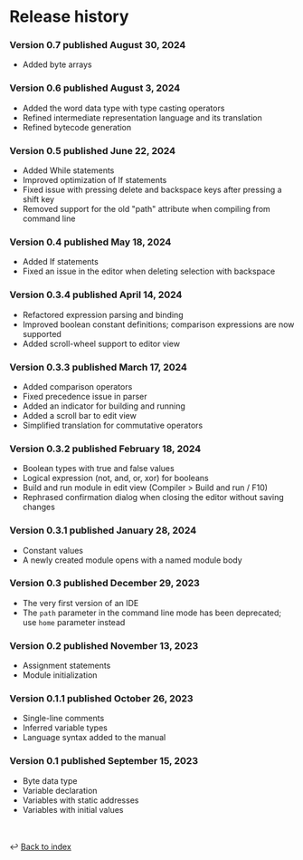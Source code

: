 # Release history

### Version 0.7 published August 30, 2024
- Added byte arrays

### Version 0.6 published August 3, 2024
- Added the word data type with type casting operators
- Refined intermediate representation language and its translation
- Refined bytecode generation

### Version 0.5 published June 22, 2024
- Added While statements
- Improved optimization of If statements
- Fixed issue with pressing delete and backspace keys after pressing a shift key
- Removed support for the old "path" attribute when compiling from command line

### Version 0.4 published May 18, 2024
- Added If statements
- Fixed an issue in the editor when deleting selection with backspace

### Version 0.3.4 published April 14, 2024
- Refactored expression parsing and binding
- Improved boolean constant definitions; comparison expressions are now supported
- Added scroll-wheel support to editor view

### Version 0.3.3 published March 17, 2024
- Added comparison operators
- Fixed precedence issue in parser
- Added an indicator for building and running
- Added a scroll bar to edit view
- Simplified translation for commutative operators

### Version 0.3.2 published February 18, 2024
- Boolean types with true and false values
- Logical expression (not, and, or, xor) for booleans
- Build and run module in edit view (Compiler > Build and run / F10)
- Rephrased confirmation dialog when closing the editor without saving changes

### Version 0.3.1 published January 28, 2024
- Constant values
- A newly created module opens with a named module body 

### Version 0.3 published December 29, 2023
- The very first version of an IDE
- The `path` parameter in the command line mode has been deprecated;
  use `home` parameter instead

### Version 0.2 published November 13, 2023
- Assignment statements
- Module initialization

### Version 0.1.1 published October 26, 2023
- Single-line comments
- Inferred variable types
- Language syntax added to the manual

### Version 0.1 published September 15, 2023
- Byte data type 
- Variable declaration 
- Variables with static addresses
- Variables with initial values

<br /><br />
:leftwards_arrow_with_hook: [Back to index](../index.md)
